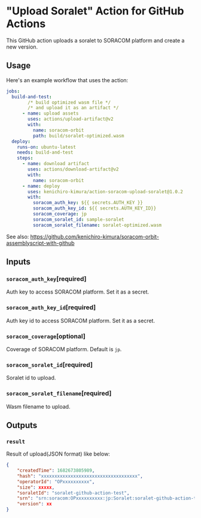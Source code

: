 # "Upload Soralet" Action for GitHub Actions

This GitHub action uploads a soralet to SORACOM platform and create a new version.

## Usage

Here's an example workflow that uses the action:

```yaml
jobs:
  build-and-test:
        /* build optimized wasm file */
        /* and upload it as an artifact */
      - name: upload assets
        uses: actions/upload-artifact@v2
        with:
          name: soracom-orbit
          path: build/soralet-optimized.wasm
  deploy:
    runs-on: ubuntu-latest
    needs: build-and-test
    steps:
      - name: download artifact
        uses: actions/download-artifact@v2
        with:
          name: soracom-orbit
      - name: deploy
        uses: kenichiro-kimura/action-soracom-upload-soralet@1.0.2
        with:
          soracom_auth_key: ${{ secrets.AUTH_KEY }}
          soracom_auth_key_id: ${{ secrets.AUTH_KEY_ID}}
          soracom_coverage: jp
          soracom_soralet_id: sample-soralet
          soracom_soralet_filename: soralet-optimized.wasm
```

See also: https://github.com/kenichiro-kimura/soracom-orbit-assemblyscript-with-github

## Inputs

### `soracom_auth_key`[required]

Auth key to access SORACOM platform. Set it as a secret.

### `soracom_auth_key_id`[required]

Auth key id to access SORACOM platform. Set it as a secret.

### `soracom_coverage`[optional]

Coverage of SORACOM platform. Default is `jp`.

### `soracom_soralet_id`[required]

Soralet id to upload.

### `soracom_soralet_filename`[required]

Wasm filename to upload.

## Outputs

### `result`

Result of upload(JSON format) like below:

```json
{
	"createdTime": 1682673805989,
	"hash": "xxxxxxxxxxxxxxxxxxxxxxxxxxxxxxxxxxxx",
	"operatorId": "OPxxxxxxxxxx",
	"size": xxxxx,
	"soraletId": "soralet-github-action-test",
	"srn": "srn:soracom:OPxxxxxxxxxx:jp:Soralet:soralet-github-action-test/xx",
	"version": xx
}
```
